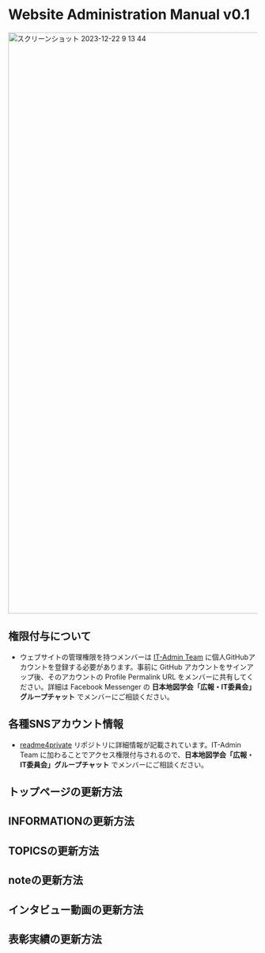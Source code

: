# Website Administration Manual v0.1

<img width="1172" alt="スクリーンショット 2023-12-22 9 13 44" src="https://github.com/japancartographersassociation/README/assets/416977/ef6ce94a-6baa-477f-99b2-bf52a0af51e1">

## 権限付与について
* ウェブサイトの管理権限を持つメンバーは [IT-Admin Team](https://github.com/orgs/japancartographersassociation/teams/it-admin) に個人GitHubアカウントを登録する必要があります。事前に GitHub アカウントをサインアップ後、そのアカウントの Profile Permalink URL をメンバーに共有してください。詳細は Facebook Messenger の **日本地図学会「広報・IT委員会」グループチャット** でメンバーにご相談ください。

## 各種SNSアカウント情報
* [readme4private](https://github.com/japancartographersassociation/readme4private) リポジトリに詳細情報が記載されています。IT-Admin Team に加わることでアクセス権限付与されるので、**日本地図学会「広報・IT委員会」グループチャット** でメンバーにご相談ください。

## トップページの更新方法


## INFORMATIONの更新方法


## TOPICSの更新方法


## noteの更新方法


## インタビュー動画の更新方法


## 表彰実績の更新方法

